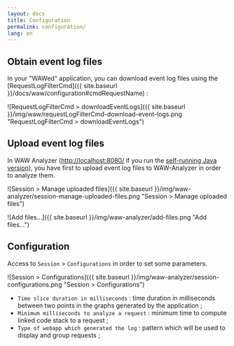 ```yaml
---
layout: docs
title: Configuration
permalink: configuration/
lang: en
---
```


## Obtain event log files

In your "WAWed" application, you can download event log files using the [RequestLogFilterCmd]({{ site.baseurl }}/docs/waw/configuration#cmdRequestName) :

![RequestLogFilterCmd > downloadEventLogs]({{ site.baseurl }}/img/waw/requestLogFilterCmd-download-event-logs.png "RequestLogFilterCmd > downloadEventLogs")

## Upload event log files

In WAW Analyzer ([http://localhost:8080/](http://localhost:8080/) if you run the [self-running Java version](../installation/#create-self-running-java-application)), you have first to upload event log files to WAW-Analyzer in order to analyze them.

![Session > Manage uploaded files]({{ site.baseurl }}/img/waw-analyzer/session-manage-uploaded-files.png "Session > Manage uploaded files")

![Add files...]({{ site.baseurl }}/img/waw-analyzer/add-files.png "Add files...")

## Configuration

Access to `Session` > `Configurations` in order to set some parameters.

![Session > Configurations]({{ site.baseurl }}/img/waw-analyzer/session-configurations.png "Session > Configurations")

 * `Time slice duration in milliseconds` : time duration in milliseconds between two points in the graphs generated by the application ;
 * `Minimum milliseconds to analyze a request` : minimum time to compute linked code stack to a request ;
 * <a name="type-of-webapp"></a>`Type of webapp which generated the log` : pattern which will be used to display and group requests ;
